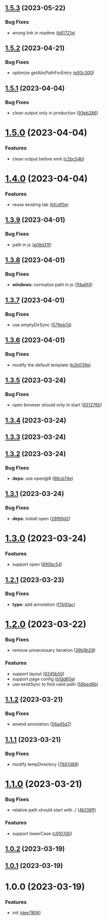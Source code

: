 

## [1.5.3](https://github.com/dingff/mpa-rspack-plugin/compare/1.5.2...1.5.3) (2023-05-22)


### Bug Fixes

* wrong link in readme ([b81721e](https://github.com/dingff/mpa-rspack-plugin/commit/b81721e5495ecdbd1472d8c11b2048326a32c2bf))

## [1.5.2](https://github.com/dingff/mpa-rspack-plugin/compare/1.5.1...1.5.2) (2023-04-21)


### Bug Fixes

* optimize getAbsPathForEntry ([e93c300](https://github.com/dingff/mpa-rspack-plugin/commit/e93c30018223e8051042e71069b028ad58a44a9d))

## [1.5.1](https://github.com/dingff/mpa-rspack-plugin/compare/1.5.0...1.5.1) (2023-04-04)


### Bug Fixes

* clean output only in production ([93eb286](https://github.com/dingff/mpa-rspack-plugin/commit/93eb286ea9fa0efe398e30f3b6b951cf5416594c))

# [1.5.0](https://github.com/dingff/mpa-rspack-plugin/compare/1.4.0...1.5.0) (2023-04-04)


### Features

* clean output before emit ([c2bc54b](https://github.com/dingff/mpa-rspack-plugin/commit/c2bc54b4c30b45cf38098c79c8411eb1dd9964a8))

# [1.4.0](https://github.com/dingff/mpa-rspack-plugin/compare/1.3.9...1.4.0) (2023-04-04)


### Features

* reuse existing tab ([bfcdf0e](https://github.com/dingff/mpa-rspack-plugin/commit/bfcdf0e56842f1ae4120f979359b02a3978ded6c))

## [1.3.9](https://github.com/dingff/mpa-rspack-plugin/compare/1.3.8...1.3.9) (2023-04-01)


### Bug Fixes

* path in js ([a08d31f](https://github.com/dingff/mpa-rspack-plugin/commit/a08d31ff0a2b6be50bfd379222b091f75830bfb8))

## [1.3.8](https://github.com/dingff/mpa-rspack-plugin/compare/1.3.7...1.3.8) (2023-04-01)


### Bug Fixes

* **windows:** normalize path in js ([1f4a6f4](https://github.com/dingff/mpa-rspack-plugin/commit/1f4a6f4e7bee8cac71fd91dcff2538c91fda7b23))

## [1.3.7](https://github.com/dingff/mpa-rspack-plugin/compare/1.3.6...1.3.7) (2023-04-01)


### Bug Fixes

* use emptyDirSync ([579eb7d](https://github.com/dingff/mpa-rspack-plugin/commit/579eb7dd822b0dc88d18b4adcfabb3f7d0a05489))

## [1.3.6](https://github.com/dingff/mpa-rspack-plugin/compare/1.3.5...1.3.6) (2023-04-01)


### Bug Fixes

* modify the default template ([b2b039e](https://github.com/dingff/mpa-rspack-plugin/commit/b2b039e53e37c35619c0015707bdb460ebb398ec))

## [1.3.5](https://github.com/dingff/mpa-rspack-plugin/compare/1.3.4...1.3.5) (2023-03-24)


### Bug Fixes

* open browser should only in start ([9312760](https://github.com/dingff/mpa-rspack-plugin/commit/931276049eceb11f5fe07674b5e0cd0ebe3be43a))

## [1.3.4](https://github.com/dingff/mpa-rspack-plugin/compare/1.3.3...1.3.4) (2023-03-24)

## [1.3.3](https://github.com/dingff/mpa-rspack-plugin/compare/1.3.2...1.3.3) (2023-03-24)

## [1.3.2](https://github.com/dingff/mpa-rspack-plugin/compare/1.3.1...1.3.2) (2023-03-24)


### Bug Fixes

* **deps:** use open@8 ([66cb74e](https://github.com/dingff/mpa-rspack-plugin/commit/66cb74e176aa9694f89ef74774d92cc7764016bc))

## [1.3.1](https://github.com/dingff/mpa-rspack-plugin/compare/1.3.0...1.3.1) (2023-03-24)


### Bug Fixes

* **deps:** install open ([28f69d2](https://github.com/dingff/mpa-rspack-plugin/commit/28f69d219aeb7fa91275d9f795ed1e88e4ac572c))

# [1.3.0](https://github.com/dingff/mpa-rspack-plugin/compare/1.2.1...1.3.0) (2023-03-24)


### Features

* support open ([890bc54](https://github.com/dingff/mpa-rspack-plugin/commit/890bc545d36dfc3b9deac24be5483bc2046c1396))

## [1.2.1](https://github.com/dingff/mpa-rspack-plugin/compare/1.2.0...1.2.1) (2023-03-23)


### Bug Fixes

* **type:** add annotation ([f7b91ac](https://github.com/dingff/mpa-rspack-plugin/commit/f7b91acf634d2d1e0a9561d19a08c8c02b0f459b))

# [1.2.0](https://github.com/dingff/mpa-rspack-plugin/compare/1.1.2...1.2.0) (2023-03-22)


### Bug Fixes

* remove unnecessary iteration ([39b9b29](https://github.com/dingff/mpa-rspack-plugin/commit/39b9b291f6f25991cbddeb12fb210534fca1b7c6))


### Features

* support layout ([9245b50](https://github.com/dingff/mpa-rspack-plugin/commit/9245b5096d0acf8cba42a83c8d0efa960e7a19c1))
* support page config ([b1dd60e](https://github.com/dingff/mpa-rspack-plugin/commit/b1dd60ef29e97d8c37adef3f11ec28df3294247f))
* use existSync to find valid path ([58bed6b](https://github.com/dingff/mpa-rspack-plugin/commit/58bed6b7f58cff63e234c7f58163486a34a85110))

## [1.1.2](https://github.com/dingff/mpa-rspack-plugin/compare/1.1.1...1.1.2) (2023-03-21)


### Bug Fixes

* amend annotation ([56a45d7](https://github.com/dingff/mpa-rspack-plugin/commit/56a45d737b9b33cc7c317114546e6174639c54ac))

## [1.1.1](https://github.com/dingff/mpa-rspack-plugin/compare/1.1.0...1.1.1) (2023-03-21)


### Bug Fixes

* modify tempDirectory ([7887d88](https://github.com/dingff/mpa-rspack-plugin/commit/7887d884263acc74c5b56d28feddd83093af4657))

# [1.1.0](https://github.com/dingff/mpa-rspack-plugin/compare/1.0.2...1.1.0) (2023-03-21)


### Bug Fixes

* relative path should start with ./ ([4b136ff](https://github.com/dingff/mpa-rspack-plugin/commit/4b136ff3fc8efeec8a2384e28ea762e63c8bc8d1))


### Features

* support lowerCase ([c9107d0](https://github.com/dingff/mpa-rspack-plugin/commit/c9107d095e9a804ca803ea0eec2eb7da7da29cc0))

## [1.0.2](https://github.com/dingff/mpa-rspack-plugin/compare/1.0.1...1.0.2) (2023-03-19)

## [1.0.1](https://github.com/dingff/mpa-rspack-plugin/compare/1.0.0...1.0.1) (2023-03-19)

# 1.0.0 (2023-03-19)


### Features

* init ([dee7806](https://github.com/dingff/mpa-rspack-plugin/commit/dee780630d28255338c9061082341e29889f9e09))